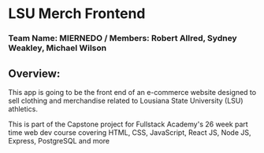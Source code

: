 # LSU Merch Frontend

### Team Name: MIERNEDO / Members: Robert Allred, Sydney Weakley, Michael Wilson

## Overview:

This app is going to be the front end of an e-commerce website designed to sell clothing and merchandise related to Lousiana State University (LSU) athletics.

This is part of the Capstone project for Fullstack Academy's 26 week part time web dev course covering HTML, CSS, JavaScript, React JS, Node JS, Express, PostgreSQL and more
